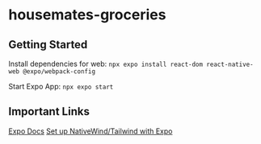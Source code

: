 # housemates-groceries

## Getting Started

Install dependencies for web:
`npx expo install react-dom react-native-web @expo/webpack-config`

Start Expo App:
`npx expo start`

## Important Links

[Expo Docs](https://docs.expo.dev/tutorial/create-your-first-app/)
[Set up NativeWind/Tailwind with Expo](https://www.nativewind.dev/quick-starts/expo)
